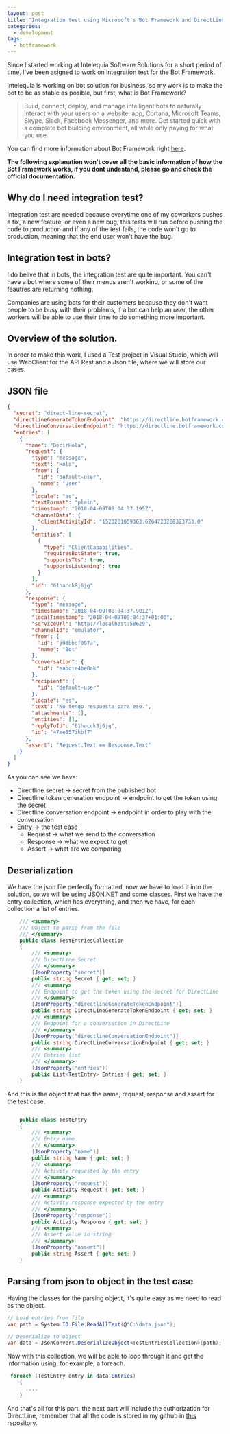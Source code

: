 ```yaml
---
layout: post
title: "Integration test using Microsoft's Bot Framework and DirectLine (1)"
categories:
  - development
tags:
  - botframework
---
```


Since I started working at Intelequia Software Solutions for a short period of time, I've been asigned to work on integration test for the Bot Framework.

Intelequia is working on bot solution for business, so my work is to make the bot to be as stable as posible, but first, what is Bot Framework?

> Build, connect, deploy, and manage intelligent bots to naturally interact with your users on a website, app, Cortana, Microsoft Teams, Skype, Slack, Facebook Messenger, and more. Get started quick with a complete bot building environment, all while only paying for what you use.

You can find more information about Bot Framework right [here](https://dev.botframework.com/).

**The following explanation won't cover all the basic information of how the Bot Framework works, if you dont undestand, please go and check the official documentation.**

## Why do I need integration test?

Integration test are needed because everytime one of my coworkers pushes a fix, a new feature, or even a new bug, this tests will run before pushing the code to production and if any of the test fails, the code won't go to production, meaning that the end user won't have the bug.

## Integration test in bots?

I do belive that in bots, the integration test are quite important. You can't have a bot where some of their menus aren't working, or some of the feautres are returning nothing.

Companies are using bots for their customers because they don't want people to be busy with their problems, if a bot can help an user, the other workers will be able to use their time to do something more important.

## Overview of the solution.

In order to make this work, I used a Test project in Visual Studio, which will use WebClient for the API Rest and a Json file, where we will store our cases.

## JSON file

``` json
{
  "secret": "direct-line-secret",
  "directlineGenerateTokenEndpoint": "https://directline.botframework.com/v3/directline/tokens/generate",
  "directlineConversationEndpoint": "https://directline.botframework.com/v3/directline/conversations/",
  "entries": [
    {
      "name": "DecirHola",
      "request": {
        "type": "message",
        "text": "Hola",
        "from": {
          "id": "default-user",
          "name": "User"
        },
        "locale": "es",
        "textFormat": "plain",
        "timestamp": "2018-04-09T08:04:37.195Z",
        "channelData": {
          "clientActivityId": "1523261059363.6264723268323733.0"
        },
        "entities": [
          {
            "type": "ClientCapabilities",
            "requiresBotState": true,
            "supportsTts": true,
            "supportsListening": true
          }
        ],
        "id": "61hacck8j6jg"
      },
      "response": {
        "type": "message",
        "timestamp": "2018-04-09T08:04:37.901Z",
        "localTimestamp": "2018-04-09T09:04:37+01:00",
        "serviceUrl": "http://localhost:50629",
        "channelId": "emulator",
        "from": {
          "id": "j98bbdf097a",
          "name": "Bot"
        },
        "conversation": {
          "id": "eabcie4be8ak"
        },
        "recipient": {
          "id": "default-user"
        },
        "locale": "es",
        "text": "No tengo respuesta para eso.",
        "attachments": [],
        "entities": [],
        "replyToId": "61hacck8j6jg",
        "id": "47me557ikbf7"
      },
      "assert": "Request.Text == Response.Text"
    }
  ]
}
```

As you can see we have:

- Directline secret -> secret from the published bot
- Directline token generation endpoint -> endpoint to get the token using the secret
- Directline conversation endpoint -> endpoint in order to play with the conversation
- Entry -> the test case
  - Request -> what we send to the conversation
  - Response -> what we expect to get
  - Assert -> what are we comparing

## Deserialization

We have the json file perfectly formatted, now we have to load it into the solution, so we will be using JSON.NET and some classes. First we have the entry collection, which has everything, and then we have, for each collection a list of entries.

``` csharp
    /// <summary>
    /// Object to parse from the file
    /// </summary>
    public class TestEntriesCollection
    {
        /// <summary>
        /// DirectLine Secret
        /// </summary>
        [JsonProperty("secret")]
        public string Secret { get; set; }
        /// <summary>
        /// Endpoint to get the token using the secret for DirectLine
        /// </summary>
        [JsonProperty("directlineGenerateTokenEndpoint")]
        public string DirectLineGenerateTokenEndpoint { get; set; }
        /// <summary>
        /// Endpoint for a conversation in DirectLine
        /// </summary>
        [JsonProperty("directlineConversationEndpoint")]
        public string DirectLineConversationEndpoint { get; set; }
        /// <summary>
        /// Entries list
        /// </summary>
        [JsonProperty("entries")]
        public List<TestEntry> Entries { get; set; }
    }

```

And this is the object that has the name, request, response and assert for the test case.

``` csharp

    public class TestEntry
    {
        /// <summary>
        /// Entry name
        /// </summary>
        [JsonProperty("name")]
        public string Name { get; set; }
        /// <summary>
        /// Activity requested by the entry
        /// </summary>
        [JsonProperty("request")]
        public Activity Request { get; set; }
        /// <summary>
        /// Activity response expected by the entry
        /// </summary>
        [JsonProperty("response")]
        public Activity Response { get; set; }
        /// <summary>
        /// Assert value in string
        /// </summary>
        [JsonProperty("assert")]
        public string Assert { get; set; }
    }

```

## Parsing from json to object in the test case

Having the classes for the parsing object, it's quite easy as we need to read as the object.

``` csharp
// Load entries from file
var path = System.IO.File.ReadAllText(@"C:\data.json");

// Deserialize to object
var data = JsonConvert.DeserializeObject<TestEntriesCollection>(path);

```

Now with this collection, we will be able to loop through it and get the information using, for example, a foreach.

``` csharp
 foreach (TestEntry entry in data.Entries)
    {
      ....
    }
```

And that's all for this part, the next part will include the authorization for DirectLine, remember that all the code is stored in my github in [this](https://github.com/emimontesdeoca/integration-test-directline-bot-framework) repository.
